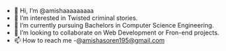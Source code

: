 - 👋 Hi, I’m @amishaaaaaaaaa
- 👀 I’m interested in Twisted criminal stories.
- 🌱 I’m currently pursuing Bachelors in Computer Science Engineering.
- 💞️ I’m looking to collaborate on Web Development or Fron-end projects.
- 📫 How to reach me -@amishasoren195@gmail.com

<!---
amishaaaaaaaaa/amishaaaaaaaaa is a ✨ special ✨ repository because its `README.md` (this file) appears on your GitHub profile.
You can click the Preview link to take a look at your changes.
--->
